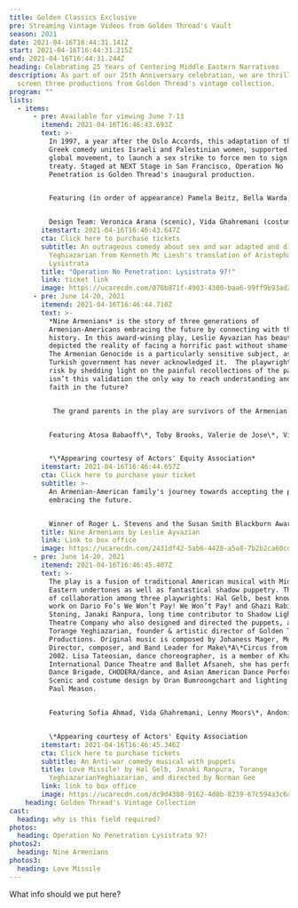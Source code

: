 ```yaml
---
title: Golden Classics Exclusive
pre: Streaming Vintage Videos from Golden Thread's Vault
season: 2021
date: 2021-04-16T16:44:31.141Z
start: 2021-04-16T16:44:31.215Z
end: 2021-04-16T16:44:31.244Z
heading: Celebrating 25 Years of Centering Middle Eastern Narratives
description: As part of our 25th Anniversary celebration, we are thrilled to
  screen three productions from Golden Thread's vintage collection.
program: ""
lists:
  - items:
      - pre: Available for viewing June 7-13
        itemend: 2021-04-16T16:46:43.693Z
        text: >-
          In 1997, a year after the Oslo Accords, this adaptation of the classic
          Greek comedy unites Israeli and Palestinian women, supported by a
          global movement, to launch a sex strike to force men to sign a peace
          treaty. Staged at NEXT Stage in San Francisco, Operation No
          Penetration is Golden Thread's inaugural production.


          Featuring (in order of appearance) Pamela Beitz, Bella Warda, Reema Bahnasy, Jennifer Darya Maghsoudi, Janet Acio, Maria Zamroud, Dylin Redling, Siamak Mirnezami, Clarence A Mitchell, Ali Dadgar, Greg Denzler, Von Scott Bair, Peter Mc Carron, Koorosh Angali.


          Design Team: Veronica Arana (scenic), Vida Ghahremani (costumes), Jodie Feguson (lighting). Dance choreography by Shahrzad Khorsandi. Fight choreography by Paul Sherman.
        itemstart: 2021-04-16T16:46:43.647Z
        cta: Click here to purchase tickets
        subtitle: An outrageous comedy about sex and war adapted and directed by Torange
          Yeghiazarian from Kenneth Mc Liesh's translation of Aristophanes'
          Lysistrata
        title: "Operation No Penetration: Lysistrata 97!"
        link: ticket link
        image: https://ucarecdn.com/070b871f-4903-4300-baa6-99ff9b93ad28/
      - pre: June 14-20, 2021
        itemend: 2021-04-16T16:46:44.710Z
        text: >-
          *Nine Armenians* is the story of three generations of
          Armenian-Americans embracing the future by connecting with their
          history. In this award-wining play, Leslie Ayvazian has beautifully
          depicted the reality of facing a horrific past without shame or fear.
          The Armenian Genocide is a particularly sensitive subject, as the
          Turkish government has never acknowledged it.  The playwright takes a
          risk by shedding light on the painful recollections of the past.  But
          isn’t this validation the only way to reach understanding and restore
          faith in the future?


           The grand parents in the play are survivors of the Armenian genocide who never taught their children how to speak Armenian because they wanted them to be real Americans. But now, as the grand father is facing his own mortality, he feels an urgency to impart the truth to the next generation. His death in the first scene is the impetus for the eldest daughter to travel to Armenia for the first time. She must see with her own eyes what she has only been told about all her life.


          Featuring Atosa Babaoff\*, Toby Brooks, Valerie de Jose\*, Vida Ghahremani, Behzad Golemohammadi, Joe Higgins\*, Earll Kingston\*, Lara Palanjian, Ruby Unger*


          *\*Appearing courtesy of Actors' Equity Association*
        itemstart: 2021-04-16T16:46:44.657Z
        cta: Click here to purchase your ticket
        subtitle: >-
          An Armenian-American family's journey towards accepting the past and
          embracing the future.


          Winner of Roger L. Stevens and the Susan Smith Blackburn Award
        title: Nine Armenians by Leslie Ayvazian
        link: Link to box office
        image: https://ucarecdn.com/2431df42-5ab6-4428-a5a8-7b2b2ca60cd8/
      - pre: June 14-20, 2021
        itemend: 2021-04-16T16:46:45.407Z
        text: >-
          The play is a fusion of traditional American musical with Middle
          Eastern undertones as well as fantastical shadow puppetry. The result
          of collaboration among three playwrights: Hal Gelb, best known for his
          work on Dario Fo’s We Won’t Pay! We Won’t Pay! and Ghazi Rabihavi’s
          Stoning, Janaki Ranpura, long time contributor to Shadow Lights
          Theatre Company who also designed and directed the puppets, and
          Torange Yeghiazarian, founder & artistic director of Golden Thread
          Productions. Original music is composed by Johaness Mager, Musical
          Director, composer, and Band Leader for Make\*A\*Circus from 1996 to
          2002. Lisa Tateosian, dance choreographer, is a member of Khadra
          International Dance Theatre and Ballet Afsaneh, she has performed with
          Dance Brigade, CHODERA/dance, and Asian American Dance Performances.
          Scenic and costume design by Oran Bumroongchart and lighting design by
          Paul Meason.


          Featuring Sofia Ahmad, Vida Ghahremani, Lenny Moors\*, Andoni Panici, Lisa Tateosian, William Todd Tressler\*, Kris Welch


          \*Appearing courtesy of Actors' Equity Association
        itemstart: 2021-04-16T16:46:45.346Z
        cta: Click here to purchase tickets
        subtitle: An Anti-war comedy musical with puppets
        title: Love Missile! by Hal Gelb, Janaki Ranpura, Torange
          YeghiazarianYeghiazarian, and directed by Norman Gee
        link: link to box office
        image: https://ucarecdn.com/dc9d4388-9162-4d0b-8239-67c594a3c6ac/
    heading: Golden Thread's Vintage Collection
cast:
  heading: why is this field required?
photos:
  heading: Operation No Penetration Lysistrata 97!
photos2:
  heading: Nine Armenians
photos3:
  heading: Love Missile
---
```

What info should we put here?